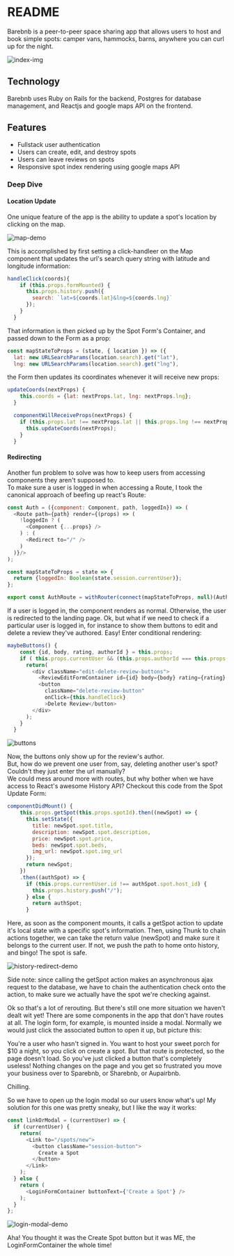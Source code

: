 # README

Barebnb is a peer-to-peer space sharing app that allows users to host and book simple spots: camper vans, hammocks, barns, anywhere you can curl up for the night.

![index-img](https://user-images.githubusercontent.com/29419913/31039056-5a55d904-a52f-11e7-8f90-5bccdad285d3.png)

## Technology
Barebnb uses Ruby on Rails for the backend, Postgres for database management, and Reactjs and google maps API on the frontend.

## Features

- Fullstack user authentication
- Users can create, edit, and destroy spots
- Users can leave reviews on spots
- Responsive spot index rendering using google maps API

### Deep Dive

#### Location Update

One unique feature of the app is the ability to update a spot's location by clicking on the map.

![map-demo](https://user-images.githubusercontent.com/29419913/31047981-6e5b0f4c-a5c9-11e7-8f75-463fe3616cdd.gif)

This is accomplished by first setting a click-handleer on the Map component that updates the url's search query string with latitude and longitude information:

```javascript
handleClick(coords){
    if (this.props.formMounted) {
      this.props.history.push({
        search: `lat=${coords.lat}&lng=${coords.lng}`
      });
    }
  }
```


That information is then picked up by the Spot Form's Container, and passed down to the Form as a prop:

```javascript
const mapStateToProps = (state, { location }) => ({
  lat: new URLSearchParams(location.search).get("lat"),
  lng: new URLSearchParams(location.search).get("lng"),
```
the Form then updates its coordinates whenever it will receive new props:

```javascript
updateCoords(nextProps) {
    this.coords = {lat: nextProps.lat, lng: nextProps.lng};
  }

  componentWillReceiveProps(nextProps) {
    if (this.props.lat !== nextProps.lat || this.props.lng !== nextProps.lng) {
      this.updateCoords(nextProps);
    }
  }
```

#### Redirecting

Another fun problem to solve was how to keep users from accessing components they aren't supposed to.  
To make sure a user is logged in when accessing a Route, I took the canonical approach of beefing up react's Route:

```javascript
const Auth = ({component: Component, path, loggedIn}) => (
  <Route path={path} render={(props) => (
    !loggedIn ? (
      <Component {...props} />
    ) : (
      <Redirect to="/" />
    )
  )}/>
);

const mapStateToProps = state => {
  return {loggedIn: Boolean(state.session.currentUser)};
};

export const AuthRoute = withRouter(connect(mapStateToProps, null)(Auth));
```

If a user is logged in, the component renders as normal. Otherwise, the user is redirected to the landing page.
Ok, but what if we need to check if a particular user is logged in, for instance to show them buttons to edit and delete a review they've authored.  Easy! Enter conditional rendering:

```javascript
maybeButtons() {
    const {id, body, rating, authorId } = this.props;
    if ( this.props.currentUser && (this.props.authorId === this.props.currentUser.id)) {
      return(
        <div className="edit-delete-review-buttons">
          <ReviewEditFormContainer id={id} body={body} rating={rating} />
          <button
            className="delete-review-button"
            onClick={this.handleClick}
            >Delete Review</button>
        </div>
      );
    }
  }
```

![buttons](https://user-images.githubusercontent.com/29419913/31048266-a1675300-a5ce-11e7-9981-53b0830e1757.png)

Now, the buttons only show up for the review's author.  
But, how do we prevent one user from, say, deleting another user's spot? Couldn't they just enter the url manually?  
We could mess around more with routes, but why bother when we have access to React's awesome History API?
Checkout this code from the Spot Update Form:

```javascript
componentDidMount() {
    this.props.getSpot(this.props.spotId).then((newSpot) => {
      this.setState({
        title: newSpot.spot.title,
        description: newSpot.spot.description,
        price: newSpot.spot.price,
        beds: newSpot.spot.beds,
        img_url: newSpot.spot.img_url
      });
      return newSpot;
    })
    .then((authSpot) => {
      if (this.props.currentUser.id !== authSpot.spot.host_id) {
        this.props.history.push("/");
      } else {
        return authSpot;
      }
```
Here, as soon as the component mounts, it calls a getSpot action to update it's local state with a specific spot's information.  Then, using Thunk to chain actions together, we can take the return value (newSpot) and make sure it belongs to the current user.  If not, we push the path to home onto history, and bingo! The spot is safe.

![history-redirect-demo](https://user-images.githubusercontent.com/29419913/31048302-43801668-a5cf-11e7-849d-9ebb0054fc15.gif)

Side note: since calling the getSpot action makes an asynchronous ajax request to the database, we have to chain the authentication check onto the action, to make sure we actually have the spot we're checking against.

Ok so that's a lot of rerouting.  But there's still one more situation we haven't dealt wit yet! There are some components in the app that don't have routes at all.  The login form, for example, is mounted inside a modal.  Normally we would just click the associated button to open it up, but picture this:  

You're a user who hasn't signed in.  You want to host your sweet porch for $10 a night, so you click on create a spot.  But that route is protected, so the page doesn't load.  So you've just clicked a button that's completely useless! Nothing changes on the page and you get so frustrated you move your business over to Sparebnb, or Sharebnb, or Aupairbnb.  

Chilling.

So we have to open up the login modal so our users know what's up!
My solution for this one was pretty sneaky, but I like the way it works:

```javascript
const linkOrModal = (currentUser) => {
  if (currentUser) {
    return(
      <Link to="/spots/new">
        <button className="session-button">
          Create a Spot
        </button>
      </Link>
    );
  } else {
    return (
      <LoginFormContainer buttonText={'Create a Spot'} />
    );
  }
};
```

![login-modal-demo](https://user-images.githubusercontent.com/29419913/31048343-cd8a88ca-a5cf-11e7-8995-91a408fc38bd.gif)

Aha! You thought it was the Create Spot button but it was ME, the LoginFormContainer the whole time!

